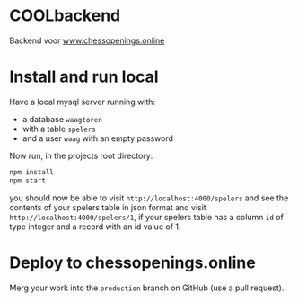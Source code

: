 # COOLbackend

Backend voor www.chessopenings.online

# Install and run local
Have a local mysql server running with:
 - a database `waagtoren`
 - with a table `spelers`
 - and a user `waag` with an empty password

Now run, in the projects root directory:

```sh
npm install
npm start

```

you should now be able to visit `http://localhost:4000/spelers` and see the contents of your spelers table in json format and visit `http://localhost:4000/spelers/1`, if your spelers table has a column `id` of type integer and a record with an id value of 1.

# Deploy to chessopenings.online

Merg your work into the `production` branch on GitHub (use a pull request).